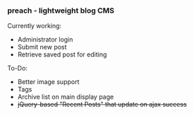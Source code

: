 ### preach - lightweight blog CMS

Currently working:

+ Administrator login
+ Submit new post
+ Retrieve saved post for editing

To-Do:

+ Better image support
+ Tags
+ Archive list on main display page
+ <del>jQuery-based "Recent Posts" that update on ajax success<del>


